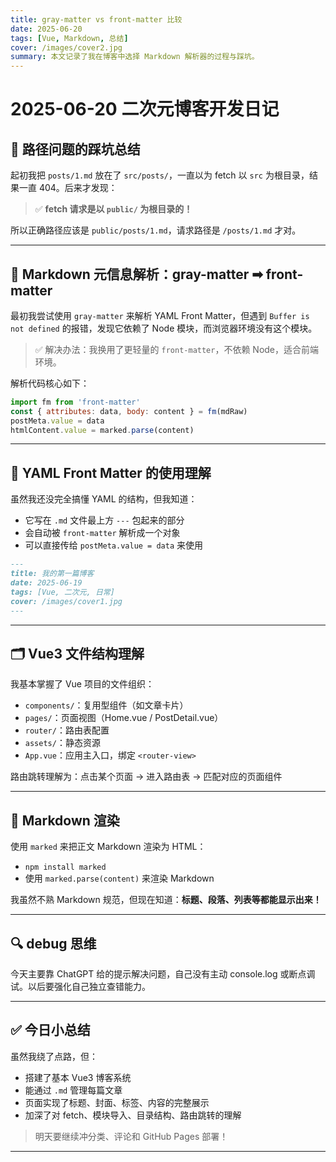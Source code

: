 ```yaml
---
title: gray-matter vs front-matter 比较
date: 2025-06-20
tags: [Vue, Markdown, 总结]
cover: /images/cover2.jpg
summary: 本文记录了我在博客中选择 Markdown 解析器的过程与踩坑。
---
```

# 2025-06-20 二次元博客开发日记

## 📁 路径问题的踩坑总结

起初我把 `posts/1.md` 放在了 `src/posts/`，一直以为 fetch 以 `src` 为根目录，结果一直 404。后来才发现：

> ✅ **fetch 请求是以 `public/` 为根目录的！**

所以正确路径应该是 `public/posts/1.md`，请求路径是 `/posts/1.md` 才对。

---

## 🧱 Markdown 元信息解析：gray-matter ➡ front-matter

最初我尝试使用 `gray-matter` 来解析 YAML Front Matter，但遇到 `Buffer is not defined` 的报错，发现它依赖了 Node 模块，而浏览器环境没有这个模块。

> ✅ 解决办法：我换用了更轻量的 `front-matter`，不依赖 Node，适合前端环境。

解析代码核心如下：

```js
import fm from 'front-matter'
const { attributes: data, body: content } = fm(mdRaw)
postMeta.value = data
htmlContent.value = marked.parse(content)
```

---

## 📖 YAML Front Matter 的使用理解

虽然我还没完全搞懂 YAML 的结构，但我知道：

- 它写在 `.md` 文件最上方 `---` 包起来的部分
- 会自动被 `front-matter` 解析成一个对象
- 可以直接传给 `postMeta.value = data` 来使用

```md
---
title: 我的第一篇博客
date: 2025-06-19
tags: [Vue, 二次元, 日常]
cover: /images/cover1.jpg
---
```

---

## 🗂 Vue3 文件结构理解

我基本掌握了 Vue 项目的文件组织：

- `components/`：复用型组件（如文章卡片）
- `pages/`：页面视图（Home.vue / PostDetail.vue）
- `router/`：路由表配置
- `assets/`：静态资源
- `App.vue`：应用主入口，绑定 `<router-view>`

路由跳转理解为：点击某个页面 → 进入路由表 → 匹配对应的页面组件

---

## 📝 Markdown 渲染

使用 `marked` 来把正文 Markdown 渲染为 HTML：

- `npm install marked`
- 使用 `marked.parse(content)` 来渲染 Markdown

我虽然不熟 Markdown 规范，但现在知道：**标题、段落、列表等都能显示出来！**

---

## 🔍 debug 思维

今天主要靠 ChatGPT 给的提示解决问题，自己没有主动 console.log 或断点调试。以后要强化自己独立查错能力。

---

## ✅ 今日小总结

虽然我绕了点路，但：

- 搭建了基本 Vue3 博客系统
- 能通过 `.md` 管理每篇文章
- 页面实现了标题、封面、标签、内容的完整展示
- 加深了对 fetch、模块导入、目录结构、路由跳转的理解

> 明天要继续冲分类、评论和 GitHub Pages 部署！

---
